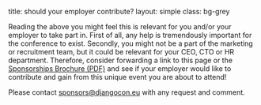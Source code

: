 title: should your employer contribute?
layout: simple
class: bg-grey

Reading the above you might feel this is relevant for you and/or your employer to take part in. First of all, any help is tremendously important for the conference to exist. Secondly, you might not be a part of the marketing or recruitment team, but it could be relevant for your CEO, CTO or HR department. Therefore, consider forwarding a link to this page or the [Sponsorships Brochure (PDF)](#) and see if your employer would like to contribute and gain from this unique event you are about to attend!

Please contact [sponsors@djangocon.eu](mailto:sponsors@djangocon.eu) with any request and comment.
